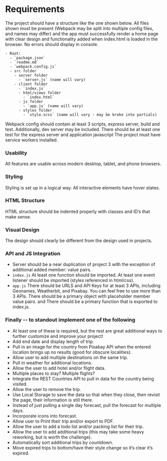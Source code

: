 # Requirements

The project should have a structure like the one shown below. All files shown must be present (Webpack may be split into multiple config files, and names may differ) and the app must successfully render a home page with clear design and functionality added when index.html is loaded in the browser. No errors should display in console.

```
- Root:
  - `package.json`
  - `readme.md`
  - `webpack.config.js`
  - src folder
    - server folder
      - `server.js` (name will vary)
    - client folder
      - `index.js`
      - html/views folder
        - `index.html`
      - js folder
        - `app.js` (name will vary)
      - styles folder
        - `style.scss` (name will vary - may be broke into partials)
```
Webpack config should contain at least 3 scripts, express server, build and test. Additionally, dev server may be included.
There should be at least one test for the express server and application javascript
The project must have service workers installed.

### Usability
All features are usable across modern desktop, tablet, and phone browsers.

### Styling
Styling is set up in a logical way. All interactive elements have hover states.

### HTML Structure
HTML structure should be indented properly with classes and ID’s that make sense.

### Visual Design

The design should clearly be different from the design used in projects.

### API and JS Integration

- Server should be a near duplication of project 3 with the exception of additional added member: value pairs.
- `index.js` At least one function should be imported. At least one event listener should be imported (styles referenced in html/css).
- `app.js` There should be URLS and API Keys for at least 3 APIs, including Geonames, Weatherbit, and Pixabay. You can feel free to use more than 3 APIs. There should be a primary object with placeholder member value pairs.
    and There should be a primary function that is exported to index.js.

### Finally -- to standout implement one of the following

 - At least one of these is required, but the rest are great additional ways to further customize and improve your project!
 - Add end date and display length of trip.
 - Pull in an image for the country from Pixabay API when the entered location brings up no results (good for obscure localities).
 - Allow user to add multiple destinations on the same trip.
 - Pull in weather for additional locations.
 - Allow the user to add hotel and/or flight data.
 -  Multiple places to stay? Multiple flights?
 - Integrate the REST Countries API to pull in data for the country being visited.
 - Allow the user to remove the trip.
 - Use Local Storage to save the data so that when they close, then revisit the page, their information is still there.
 - Instead of just pulling a single day forecast, pull the forecast for multiple days.
 - Incorporate icons into forecast.
 - Allow user to Print their trip and/or export to PDF.
 - Allow the user to add a todo list and/or packing list for their trip.
 - Allow the user to add additional trips (this may take some heavy reworking, but is worth the challenge).
 - Automatically sort additional trips by countdown.
 - Move expired trips to bottom/have their style change so it’s clear it’s expired.


